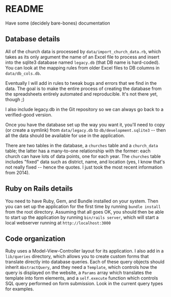 # README

Have some (decidely bare-bones) documentation

## Database details

All of the church data is processed by `data/import_church_data.rb`, which takes as its only argument the name of an Excel file to process and insert into the sqlite3 database named `legacy.db` (that DB name is hard-coded).  You can look at the mapping rules from older Excel files to DB columns in `data/db_cols.db`.  

Eventually I will add in rules to tweak bugs and errors that we find in the data.  The goal is to make the entire process of creating the database from the spreadsheets entirely automated and reproducible.  It's not there yet, though ;)

I also include legacy.db in the Git repository so we can always go back to a verified-good version.

Once you have the database set up the way you want it, you'll need to copy (or create a symlink) from `data/legacy.db` to `db/development.sqlite3` -- then all the data should be available for use in the application.

There are two tables in the database, a `churches` table and a `church_data` table; the latter has a many-to-one relationship with the former: each church can have lots of data points, one for each year.  The `churches` table includes "fixed" data such as district, name, and location (yes, I know that's not really fixed -- hence the quotes.  I just took the most recent information from 2014).

## Ruby on Rails details

You need to have Ruby, Gem, and Bundle installed on your system.  Then you can set up the application for the first time by running `bundle install` from the root directory.  Assuming that all goes OK, you should then be able to start up the application by running `bin/rails server`, which will start a local webserver running at `http://localhost:3000`

## Code organization

Ruby uses a Model-View-Controller layout for its application.  I also add in a `lib/queries` directory, which allows you to create custom forms that translate directly into database queries.  Each of these query objects should inherit `AbstractQuery`, and they need a `Template`, which controls how the query is displayed on the website, a `Params` array which translates the template into form elements, and a `self.execute` function which controls SQL query performed on form submission.  Look in the current query types for examples.

